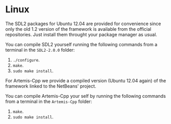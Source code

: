 Linux
=============
The SDL2 packages for Ubuntu 12.04 are provided for convenience since only the old 1.2 version of the framework is available from the official repositories. Just install them throught your package manager as usual.

You can compile SDL2 yourself running the following commands from a terminal in the `SDL2-2.0.0` folder:

1. `./configure`.
2. `make`.
3. `sudo make install`.

For Artemis-Cpp we provide a compiled version (Ubuntu 12.04 again) of the framework linked to the NetBeans' project.

You can compile Artemis-Cpp your self by running the following commands from a terminal in the `Artemis-Cpp` folder:

1. `make`.
2. `sudo make install`.